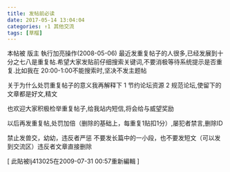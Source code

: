 ```yaml
---
title: 发帖前必读
date: 2017-05-14 13:04:04
categories: ↑1 其他交流
tags: [草榴]
---
```

本帖被 版主 執行加亮操作(2008-05-06)
最近发重复帖子的人很多,已经发展到十分之七八是重复帖.希望大家发贴前仔细搜索关键词,不要消极等待系统提示是否重复.比如我在
20:00-1:00不能搜索时,坚决不发主题帖

关于为什么处罚重复帖子的意义我再解释下
1 节约论坛资源
2 规范论坛,使留下的文章都是好文,精文

也欢迎大家积极检举重复帖子,给我站内短信,将会给与威望奖励

以后再发重复帖,处罚加倍（删除的基础上，每重复1贴扣1分）,屡犯者禁言,删除ID



禁止发兽交，幼幼，违反者严惩
不要发长篇中的一小段，也不要发短文（可以发到交流区）违反者文章直接删除


[ 此貼被lj413025在2009-07-31 00:57重新編輯 ]